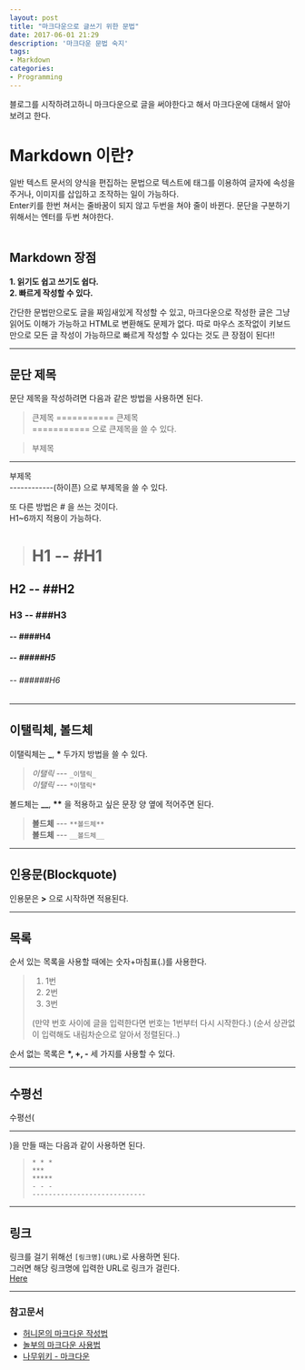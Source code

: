 ```yaml
---
layout: post
title: "마크다운으로 글쓰기 위한 문법"
date: 2017-06-01 21:29
description: '마크다운 문법 숙지'
tags:
- Markdown
categories:
- Programming
---
```


블로그를 시작하려고하니 마크다운으로 글을 써야한다고 해서 마크다운에 대해서 알아보려고 한다.


# Markdown 이란?
일반 텍스트 문서의 양식을 편집하는 문법으로 텍스트에 태그를 이용하여 글자에 속성을 주거나, 이미지를 삽입하고 조작하는 일이 가능하다.<br/>
Enter키를 한번 쳐서는 줄바꿈이 되지 않고 두번을 쳐야 줄이 바뀐다. 문단을 구분하기 위해서는 엔터를 두번 쳐야한다. <br/><br/>


## Markdown 장점
**1. 읽기도 쉽고 쓰기도 쉽다.**<br/>
**2. 빠르게 작성할 수 있다.**<br/>

간단한 문법만으로도 글을 짜임새있게 작성할 수 있고, 마크다운으로 작성한 글은 그냥 읽어도 이해가 가능하고 HTML로 변환해도 문제가 없다. 따로 마우스 조작없이 키보드만으로 모든 글 작성이 가능하므로 빠르게 작성할 수 있다는 것도 큰 장점이 된다!!



----------------------------


## 문단 제목
문단 제목을 작성하려면 다음과 같은 방법을 사용하면 된다.

> 큰제목
===========
큰제목<br/>=========== 으로 큰제목을 쓸 수 있다.

> 부제목
-----------
부제목<br/>------------(하이픈) 으로 부제목을 쓸 수 있다.

또 다른 방법은 *#* 을 쓰는 것이다.<br/>
H1~6까지 적용이 가능하다.

># H1 -- #H1<br/>
## H2 -- ##H2<br/>
### H3 -- ###H3<br/>
#### -- ####H4<br/>
##### -- #####H5<br/>
###### -- ######H6<br/>

----------------------------


## 이탤릭체, 볼드체
이탤릭체는 **_**, __*__ 두가지 방법을 쓸 수 있다.

> _이탤릭_  --- `_이탤릭_`<br/>
*이탤릭*  --- `*이탤릭*`

볼드체는  **__**, __**__ 을 적용하고 싶은 문장 양 옆에 적어주면 된다.<br/>

> **볼드체** --- `**볼드체**` <br/>
> __볼드체__ --- `__볼드체__`

----------------------------


## 인용문(Blockquote)
인용문은 **>** 으로 시작하면 적용된다.


----------------------------


## 목록
순서 있는 목록을 사용할 때에는 숫자+마침표(.)를 사용한다.<br/>

> 1. 1번
> 2. 2번
> 3. 3번<br/>
>
> (만약 번호 사이에 글을 입력한다면 번호는 1번부터 다시 시작한다.)
> (순서 상관없이 입력해도 내림차순으로 알아서 정렬된다..)


순서 없는 목록은 __*, +, -__ 세 가지를 사용할 수 있다.

-----------------------------

## 수평선
수평선(<hr/>)을 만들 때는 다음과 같이 사용하면 된다.

> `* * *`<br/>
> `***`<br/>
> `*****`<br/>
> `- - -`<br/>
> `----------------------------`<br/>

-----------------------------


## 링크
링크를 걸기 위해선 `[링크명](URL)`로 사용하면 된다.<br/>
그러면 해당 링크명에 입력한 URL로 링크가 걸린다.<br/>
[Here](https://sihong12.github.io/How-to-Write-with-Markdown/)

-----------------------------


### 참고문서
* [허니몬의 마크다운 작성법](https://gist.github.com/ihoneymon/652be052a0727ad59601)
* [놀부의 마크다운 사용법](https://nolboo.kim/blog/2014/04/15/how-to-use-markdown/)
* [나무위키 - 마크다운](https://namu.wiki/w/%EB%A7%88%ED%81%AC%EB%8B%A4%EC%9A%B4)
